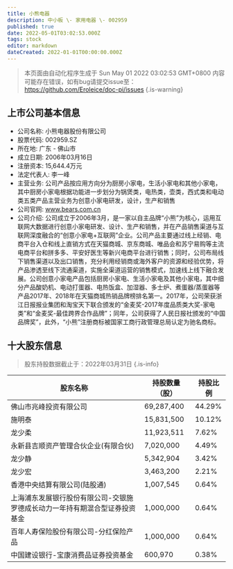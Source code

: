 ```yaml
---
title: 小熊电器
description: 中小板 \- 家用电器 \- 002959
published: true
date: 2022-05-01T03:02:53.000Z
tags: stock
editor: markdown
dateCreated: 2022-01-01T00:00:00.000Z
---
```


> 本页面由自动化程序生成于 Sun May 01 2022 03:02:53 GMT+0800
> 内容可能存在错误，如有bug请提交issue至：https://github.com/Eroleice/doc-pi/issues
{.is-warning}

## 上市公司基本信息
- 公司名称: 小熊电器股份有限公司
- 股票代码: 002959.SZ
- 所在地: 广东 - 佛山市
- 成立日期: 2006年03月16日
- 注册资本: 15,644.4万元
- 法定代表人: 李一峰
- 主营业务: 公司产品按应用方向分为厨房小家电，生活小家电和其他小家电，其中厨房小家电根据功能进一步划分为锅煲类，电热类，壶类，西式类和电动类五类产品主营业务为创意小家电研发，设计，生产和销售
- 公司官网: www.bears.com.cn
- 公司介绍: 公司成立于2006年3月，是一家以自主品牌“小熊”为核心，运用互联网大数据进行创意小家电研发、设计、生产和销售，并在产品销售渠道与互联网深度融合的“创意小家电+互联网”企业。公司产品主要通过线上经销、电商平台入仓和线上直销方式在天猫商城、京东商城、唯品会和苏宁易购等主流电商平台和拼多多、平安好医生等新兴电商平台进行销售；同时，公司布局线下销售渠道以及出口销售，充分利用经销商或海外客户的资源和经验优势，将产品渗透至线下流通渠道，实施全渠道运营的销售模式，加速线上线下融合发展。公司创意小家电产品包括厨房小家电、生活小家电及其他小家电，其中细分产品酸奶机、电动打蛋器、电热饭盒、加湿器、多士炉、煮蛋器/蒸蛋器等产品2017年、2018年在天猫商城热销品牌榜排名第一。2017年，公司荣获浙江日报报业集团和淘宝天下联合颁发的“金麦奖-2017年度品质类大奖-家电类”和“金麦奖-最佳跨界合作品牌”；同年，公司获得了人民日报社颁发的“中国品牌奖”，此外，“小熊”注册商标被国家工商行政管理总局认定为驰名商标。


## 十大股东信息
> 股东持股数据截止于：2022年03月31日
{.is-info}

| 股东名称 | 持股数量（股） | 持股比例 |
| --- | --- | --- |
| 佛山市兆峰投资有限公司 | 69,287,400 | 44.29% |
| 施明泰 | 15,831,500 | 10.12% |
| 龙少柔 | 11,923,511 | 7.62% |
| 永新县吉顺资产管理合伙企业(有限合伙) | 7,020,000 | 4.49% |
| 龙少静 | 5,342,904 | 3.42% |
| 龙少宏 | 3,463,200 | 2.21% |
| 香港中央结算有限公司(陆股通) | 1,007,545 | 0.64% |
| 上海浦东发展银行股份有限公司-交银施罗德成长动力一年持有期混合型证券投资基金 | 1,000,000 | 0.64% |
| 百年人寿保险股份有限公司-分红保险产品 | 1,000,000 | 0.64% |
| 中国建设银行-宝康消费品证券投资基金 | 600,970 | 0.38% |




